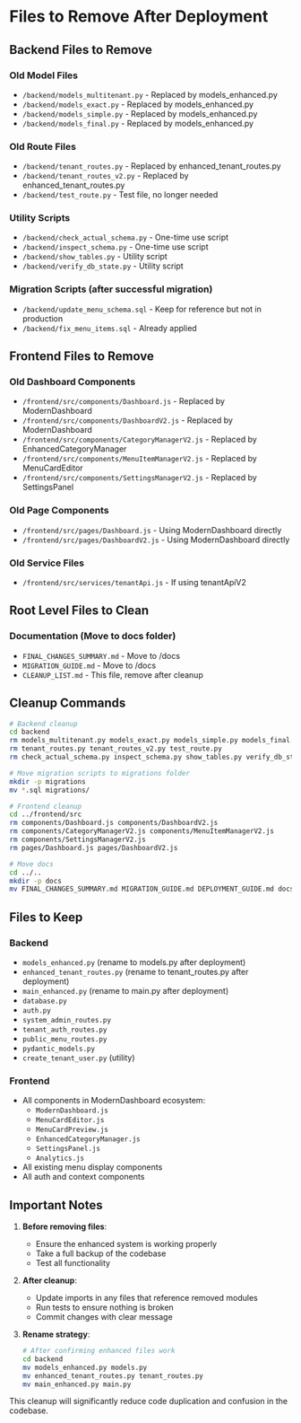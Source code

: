 # Files to Remove After Deployment

## Backend Files to Remove

### Old Model Files
- `/backend/models_multitenant.py` - Replaced by models_enhanced.py
- `/backend/models_exact.py` - Replaced by models_enhanced.py
- `/backend/models_simple.py` - Replaced by models_enhanced.py
- `/backend/models_final.py` - Replaced by models_enhanced.py

### Old Route Files
- `/backend/tenant_routes.py` - Replaced by enhanced_tenant_routes.py
- `/backend/tenant_routes_v2.py` - Replaced by enhanced_tenant_routes.py
- `/backend/test_route.py` - Test file, no longer needed

### Utility Scripts
- `/backend/check_actual_schema.py` - One-time use script
- `/backend/inspect_schema.py` - One-time use script
- `/backend/show_tables.py` - Utility script
- `/backend/verify_db_state.py` - Utility script

### Migration Scripts (after successful migration)
- `/backend/update_menu_schema.sql` - Keep for reference but not in production
- `/backend/fix_menu_items.sql` - Already applied

## Frontend Files to Remove

### Old Dashboard Components
- `/frontend/src/components/Dashboard.js` - Replaced by ModernDashboard
- `/frontend/src/components/DashboardV2.js` - Replaced by ModernDashboard
- `/frontend/src/components/CategoryManagerV2.js` - Replaced by EnhancedCategoryManager
- `/frontend/src/components/MenuItemManagerV2.js` - Replaced by MenuCardEditor
- `/frontend/src/components/SettingsManagerV2.js` - Replaced by SettingsPanel

### Old Page Components
- `/frontend/src/pages/Dashboard.js` - Using ModernDashboard directly
- `/frontend/src/pages/DashboardV2.js` - Using ModernDashboard directly

### Old Service Files
- `/frontend/src/services/tenantApi.js` - If using tenantApiV2

## Root Level Files to Clean

### Documentation (Move to docs folder)
- `FINAL_CHANGES_SUMMARY.md` - Move to /docs
- `MIGRATION_GUIDE.md` - Move to /docs
- `CLEANUP_LIST.md` - This file, remove after cleanup

## Cleanup Commands

```bash
# Backend cleanup
cd backend
rm models_multitenant.py models_exact.py models_simple.py models_final.py
rm tenant_routes.py tenant_routes_v2.py test_route.py
rm check_actual_schema.py inspect_schema.py show_tables.py verify_db_state.py

# Move migration scripts to migrations folder
mkdir -p migrations
mv *.sql migrations/

# Frontend cleanup
cd ../frontend/src
rm components/Dashboard.js components/DashboardV2.js
rm components/CategoryManagerV2.js components/MenuItemManagerV2.js
rm components/SettingsManagerV2.js
rm pages/Dashboard.js pages/DashboardV2.js

# Move docs
cd ../..
mkdir -p docs
mv FINAL_CHANGES_SUMMARY.md MIGRATION_GUIDE.md DEPLOYMENT_GUIDE.md docs/
```

## Files to Keep

### Backend
- `models_enhanced.py` (rename to models.py after deployment)
- `enhanced_tenant_routes.py` (rename to tenant_routes.py after deployment)
- `main_enhanced.py` (rename to main.py after deployment)
- `database.py`
- `auth.py`
- `system_admin_routes.py`
- `tenant_auth_routes.py`
- `public_menu_routes.py`
- `pydantic_models.py`
- `create_tenant_user.py` (utility)

### Frontend
- All components in ModernDashboard ecosystem:
  - `ModernDashboard.js`
  - `MenuCardEditor.js`
  - `MenuCardPreview.js`
  - `EnhancedCategoryManager.js`
  - `SettingsPanel.js`
  - `Analytics.js`
- All existing menu display components
- All auth and context components

## Important Notes

1. **Before removing files**:
   - Ensure the enhanced system is working properly
   - Take a full backup of the codebase
   - Test all functionality

2. **After cleanup**:
   - Update imports in any files that reference removed modules
   - Run tests to ensure nothing is broken
   - Commit changes with clear message

3. **Rename strategy**:
   ```bash
   # After confirming enhanced files work
   cd backend
   mv models_enhanced.py models.py
   mv enhanced_tenant_routes.py tenant_routes.py
   mv main_enhanced.py main.py
   ```

This cleanup will significantly reduce code duplication and confusion in the codebase.